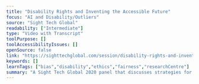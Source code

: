 ```yaml
---
title: "Disability Rights and Inventing the Accessible Future"
focus: "AI and Disability/Outliers"
source: "Sight Tech Global"
readability: ["Intermediate"]
type: "Video with Transcript"
toolPurpose: []
toolAccessibilityIssues: []
openSource: false
link: "https://sighttechglobal.com/session/disability-rights-and-inventing-the-accessible-future/"
keywords: []
learnTags: ["bias","disability","ethics","fairness","researchCentre"]
summary: "A Sight Tech Global 2020 panel that discusses strategies for creating a future fully accessible to people with disabilities. "
---
```


